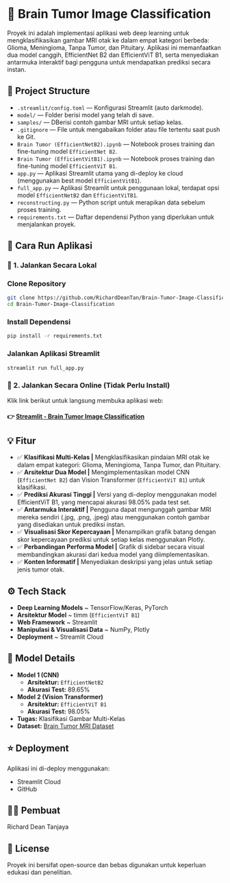 # 🧠 Brain Tumor Image Classification

Proyek ini adalah implementasi aplikasi web deep learning untuk mengklasifikasikan gambar MRI otak ke dalam empat kategori berbeda: Glioma, Meningioma, Tanpa Tumor, dan Pituitary. Aplikasi ini memanfaatkan dua model canggih, EfficientNet B2 dan EfficientViT B1, serta menyediakan antarmuka interaktif bagi pengguna untuk mendapatkan prediksi secara instan.

## 📂 Project Structure

- `.streamlit/config.toml` — Konfigurasi Streamlit (auto darkmode).
- `model/` — Folder berisi model yang telah di save.
- `samples/` — DBerisi contoh gambar MRI untuk setiap kelas.
- `.gitignore` — File untuk mengabaikan folder atau file tertentu saat push ke Git.
- `Brain Tumor (EfficientNetB2).ipynb` — Notebook proses training dan fine-tuning model `EfficientNet B2`.
- `Brain Tumor (EfficientVitB1).ipynb` — Notebook proses training dan fine-tuning model `EfficientViT B1`.
- `app.py` — Aplikasi Streamlit utama yang di-deploy ke cloud (menggunakan best model `EfficientVitB1`).
- `full_app.py` — Aplikasi Streamlit untuk penggunaan lokal, terdapat opsi model `EfficientNetB2` dan `EfficientViTB1`.
- `reconstructing.py` — Python script untuk merapikan data sebelum proses training.
- `requirements.txt` — Daftar dependensi Python yang diperlukan untuk menjalankan proyek.

## 🚀 Cara Run Aplikasi

### 🔹 1. Jalankan Secara Lokal
### Clone Repository
```bash
git clone https://github.com/RichardDeanTan/Brain-Tumor-Image-Classification
cd Brain-Tumor-Image-Classification
```
### Install Dependensi
```bash
pip install -r requirements.txt
```
### Jalankan Aplikasi Streamlit
```bash
streamlit run full_app.py
```

### 🔹 2. Jalankan Secara Online (Tidak Perlu Install)
Klik link berikut untuk langsung membuka aplikasi web:
#### 👉 [Streamlit - Brain Tumor Image Classification](https://brain-tumor-image-classification-richardtanjaya.streamlit.app/)

## 💡 Fitur
- ✅ **Klasifikasi Multi-Kelas |** Mengklasifikasikan pindaian MRI otak ke dalam empat kategori: Glioma, Meningioma, Tanpa Tumor, dan Pituitary.
- ✅ **Arsitektur Dua Model |** Mengimplementasikan model CNN (`EfficientNet B2`) dan Vision Transformer (`EfficientViT B1`) untuk klasifikasi.
- ✅ **Prediksi Akurasi Tinggi |** Versi yang di-deploy menggunakan model EfficientViT B1, yang mencapai akurasi 98.05% pada test set.
- ✅ **Antarmuka Interaktif |** Pengguna dapat mengunggah gambar MRI mereka sendiri (.jpg, .png, .jpeg) atau menggunakan contoh gambar yang disediakan untuk prediksi instan.
- ✅ **Visualisasi Skor Kepercayaan |** Menampilkan grafik batang dengan skor kepercayaan prediksi untuk setiap kelas menggunakan Plotly.
- ✅ **Perbandingan Performa Model |** Grafik di sidebar secara visual membandingkan akurasi dari kedua model yang diimplementasikan.
- ✅ **Konten Informatif |** Menyediakan deskripsi yang jelas untuk setiap jenis tumor otak.

## ⚙️ Tech Stack
- **Deep Learning Models** ~ TensorFlow/Keras, PyTorch
- **Arsitektur Model** ~ timm (`EfficientViT B1`)
- **Web Framework** ~ Streamlit
- **Manipulasi & Visualisasi Data** ~ NumPy, Plotly
- **Deployment** ~ Streamlit Cloud

## 🧠 Model Details
- **Model 1 (CNN)**
    - **Arsitektur:** `EfficientNetB2`
    - **Akurasi Test:** 89.65%
- **Model 2 (Vision Transformer)**
    - **Arsitektur:** `EfficientViT B1`
    - **Akurasi Test:** 98.05%
- **Tugas:** Klasifikasi Gambar Multi-Kelas
- **Dataset:** [Brain Tumor MRI Dataset](https://www.kaggle.com/datasets/ahmedsorour1/mri-for-brain-tumor-with-bounding-boxes)

## ⭐ Deployment
Aplikasi ini di-deploy menggunakan:
- Streamlit Cloud
- GitHub

## 👨‍💻 Pembuat
Richard Dean Tanjaya

## 📝 License
Proyek ini bersifat open-source dan bebas digunakan untuk keperluan edukasi dan penelitian.